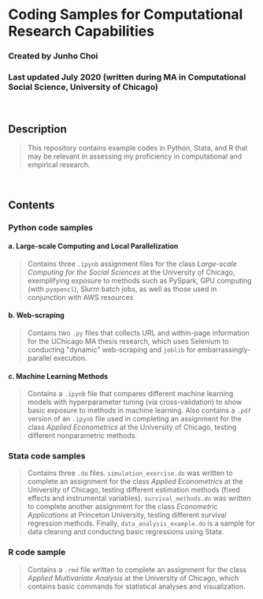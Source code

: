 # Coding Samples for Computational Research Capabilities
### Created by **Junho Choi**
### Last updated July 2020 (written during MA in Computational Social Science, University of Chicago)
<br/>

## Description
> This repository contains example codes in Python, Stata, and R that may be relevant in assessing my proficiency in computational and empirical research.
<br/>

## Contents
### Python code samples
#### a. Large-scale Computing and Local Parallelization
> Contains three `.ipynb` assignment files for the class *Large-scale Computing for the Social Sciences* at the University of Chicago, exemplifying exposure to methods such as PySpark, GPU computing (with `pyopencl`), Slurm batch jobs, as well as those used in conjunction with AWS resources 
#### b. Web-scraping
> Contains two `.py` files that collects URL and within-page information for the UChicago MA thesis research, which uses Selenium to conducting "dynamic" web-scraping and `joblib` for embarrassingly-parallel execution.
#### c. Machine Learning Methods
> Contains a `.ipynb` file that compares different machine learning models with hyperparameter tuning (via cross-validation) to show basic exposure to methods in machine learning. Also contains a `.pdf` version of an `.ipynb` file used in completing an assignment for the class *Applied Econometrics* at the University of Chicago, testing different nonparametric methods.

### Stata code samples
> Contains three `.do` files. `simulation_exercise.do` was written to complete an assignment for the class *Applied Econometrics* at the University of Chicago, testing different estimation methods (fixed effects and instrumental variables). `survival_methods.do` was written to complete another assignment for the class *Econometric Applications* at Princeton University, testing different survival regression methods. Finally, `data_analysis_example.do` is a sample for data cleaning and conducting basic regressions using Stata.

### R code sample
> Contains a `.rmd` file written to complete an assignment for the class *Applied Multivariate Analysis* at the University of Chicago, which contains basic commands for statistical analyses and visualization.
